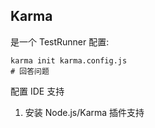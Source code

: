 ## Karma
是一个 TestRunner
配置:
```
karma init karma.config.js
# 回答问题
```

配置 IDE 支持
1. 安装 Node.js/Karma 插件支持


